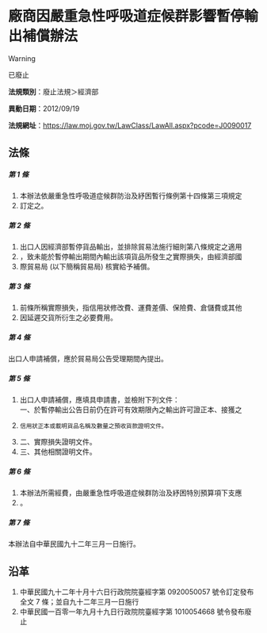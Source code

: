 # 廠商因嚴重急性呼吸道症候群影響暫停輸出補償辦法
> [!WARNING]
> 已廢止

**法規類別**：廢止法規＞經濟部

**異動日期**：2012/09/19  

**法規網址**：https://law.moj.gov.tw/LawClass/LawAll.aspx?pcode=J0090017



## 法條
##### 第 1 條
1. 本辦法依嚴重急性呼吸道症候群防治及紓困暫行條例第十四條第三項規定
1. 訂定之。

##### 第 2 條
1. 出口人因經濟部暫停貨品輸出，並排除貿易法施行細則第八條規定之適用
1. ，致未能於暫停輸出期間內輸出該項貨品所發生之實際損失，由經濟部國
1. 際貿易局 (以下簡稱貿易局) 核實給予補償。

##### 第 3 條
1. 前條所稱實際損失，指信用狀修改費、運費差價、保險費、倉儲費或其他
1. 因延遲交貨所衍生之必要費用。

##### 第 4 條
出口人申請補償，應於貿易局公告受理期間內提出。

##### 第 5 條
1. 出口人申請補償，應填具申請書，並檢附下列文件：  
一、於暫停輸出公告日前仍在許可有效期限內之輸出許可證正本、接獲之
1.     信用狀正本或載明貨品名稱及數量之預收貨款證明文件。
1. 二、實際損失證明文件。
1. 三、其他相關證明文件。

##### 第 6 條
1. 本辦法所需經費，由嚴重急性呼吸道症候群防治及紓困特別預算項下支應
1. 。

##### 第 7 條
本辦法自中華民國九十二年三月一日施行。

## 沿革
1. 中華民國九十二年十月十六日行政院院臺經字第 0920050057 號令訂定發布全文 7  條；並自九十二年三月一日施行
1. 中華民國一百零一年九月十九日行政院院臺經字第 1010054668 號令發布廢止

